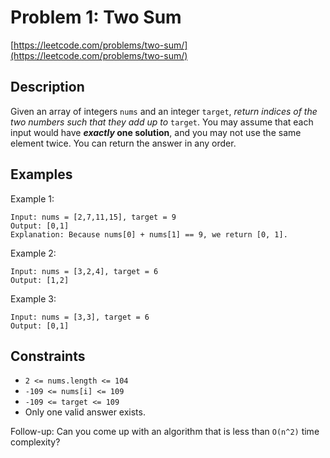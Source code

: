 # Problem 1: Two Sum

[https://leetcode.com/problems/two-sum/](https://leetcode.com/problems/two-sum/)

## Description

Given an array of integers `nums` and an integer `target`, *return indices of the two numbers such that they add up to* `target`.
You may assume that each input would have ***exactly* one solution**, and you may not use the same element twice.
You can return the answer in any order.

## Examples

Example 1:
```
Input: nums = [2,7,11,15], target = 9
Output: [0,1]
Explanation: Because nums[0] + nums[1] == 9, we return [0, 1].
```

Example 2:
```
Input: nums = [3,2,4], target = 6
Output: [1,2]
```

Example 3:
```
Input: nums = [3,3], target = 6
Output: [0,1]
```

## Constraints

- `2 <= nums.length <= 104`
- `-109 <= nums[i] <= 109`
- `-109 <= target <= 109`
- Only one valid answer exists.


Follow-up: Can you come up with an algorithm that is less than `O(n^2)` time complexity?